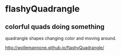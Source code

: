 # flashyQuadrangle


## colorful quads doing something

quadrangle shapes changing color and moving around.


http://wollemannone.github.io/flashyQuadrangle/
